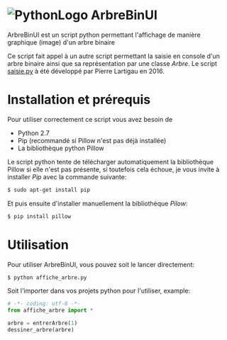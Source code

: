 # ![PythonLogo](https://www.python.org/static/favicon.ico) ArbreBinUI

ArbreBinUI est un script python permettant l'affichage de manière graphique (image) d'un arbre binaire

Ce script fait appel à un autre script permettant la saisie en console d'un arbre binaire ainsi que sa représentation
par une classe *Arbre*. Le script [saisie.py](https://github.com/Astropilot/ArbreBinUI/Code/saisie.py) à été développé par Pierre Lartigau en 2016.

# Installation et prérequis

Pour utiliser correctement ce script vous avez besoin de
*   Python 2.7
*   Pip (recommandé si Pillow n'est pas déjà installée)
*   La bibliothèque python Pillow

Le script python tente de télécharger automatiquement la bibliothèque Pillow si elle n'est pas présente,
si toutefois cela échoue, je vous invite à installer *Pip* avec la commande suivante:
```sh
$ sudo apt-get install pip
```

Et puis ensuite d'installer manuellement la bibliothèque *Pilow*:
```sh
$ pip install pillow
```

# Utilisation

Pour utiliser ArbreBinUI, vous pouvez soit le lancer directement:
```sh
$ python affiche_arbre.py
```

Soit l'importer dans vos projets python pour l'utiliser, example:
```python
# -*- coding: utf-8 -*-
from affiche_arbre import *

arbre = entrerArbre(1)
dessiner_arbre(arbre)
```
